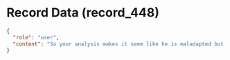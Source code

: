 # Record Data (record_448)

```json
{
  "role": "user",
  "content": "So your analysis makes it seem like he is maladapted but otherwise a normal family member. then why should i distance myself from him?"
}
```
